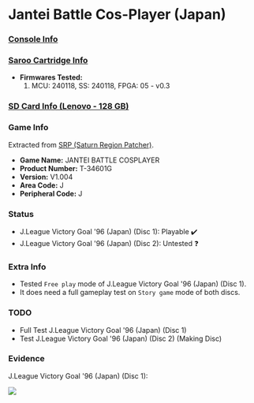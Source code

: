 # Jantei Battle Cos-Player (Japan)

### [Console Info](../../../../Info/Consoles/VA13/README.md)

### [Saroo Cartridge Info](../../../../Info/Cartridges/RetroGameParadiseStore/1.32F/README.md)

- <b>Firmwares Tested:</b>
  1. MCU: 240118, SS: 240118, FPGA: 05 - v0.3

### [SD Card Info (Lenovo - 128 GB)](../../../../Info/SdCards/Lenovo/128GB/fat32/README.md)

### Game Info

Extracted from [SRP (Saturn Region Patcher)](https://segaxtreme.net/resources/saturn-region-patcher.81/download).

- <b>Game Name:</b> JANTEI BATTLE COSPLAYER
- <b>Product Number:</b> T-34601G
- <b>Version:</b> V1.004
- <b>Area Code:</b> J
- <b>Peripheral Code:</b> J

### Status

- J.League Victory Goal '96 (Japan) (Disc 1): Playable :heavy_check_mark:
- J.League Victory Goal '96 (Japan) (Disc 2): Untested :question:

### Extra Info

- Tested `Free play` mode of J.League Victory Goal '96 (Japan) (Disc 1).
- It does need a full gameplay test on `Story game` mode of both discs.

### TODO

- Full Test J.League Victory Goal '96 (Japan) (Disc 1)
- Test J.League Victory Goal '96 (Japan) (Disc 2) (Making Disc)

### Evidence

J.League Victory Goal '96 (Japan) (Disc 1):

[![](https://img.youtube.com/vi/yiBD0m6xWVA/0.jpg)](https://www.youtube.com/watch?v=yiBD0m6xWVA)
